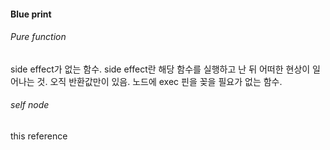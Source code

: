 #### Blue print
###### Pure function
side effect가 없는 함수. side effect란 해당 함수를 실행하고 난 뒤 어떠한 현상이 일어나는 것.
오직 반환값만이 있음.
노드에 exec 핀을 꽂을 필요가 없는 함수.
###### self node
this reference